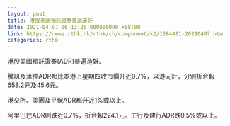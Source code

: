 ```yaml
---
layout: post
title: 港股美國預託證券普遍造好
date: 2021-04-07 06:13:26.000000000 +08:00
link: https://news.rthk.hk/rthk/ch/component/k2/1584481-20210407.htm
categories: rthk
---
```


港股美國預託證券(ADR)普遍造好。

騰訊及滙控ADR都比本港上星期四收市價升近0.7%，以港元計，分別折合報658.2元及45.6元。

港交所、美團及平保ADR都升近1%或以上。

阿里巴巴ADR則跌近0.7%，折合報224.1元。工行及建行ADR跌0.5%或以上。
